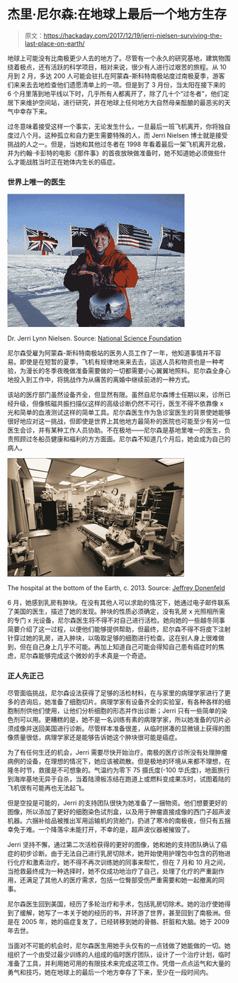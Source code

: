 # 杰里·尼尔森:在地球上最后一个地方生存

> 原文：<https://hackaday.com/2017/12/19/jerri-nielsen-surviving-the-last-place-on-earth/>

地球上可能没有比南极更少人去的地方了。尽管有一个永久的研究基地，建筑物围绕着极点，还有活跃的科学项目，相对来说，很少有人进行过艰苦的旅程。从 10 月到 2 月，多达 200 人可能会驻扎在阿蒙森-斯科特南极站度过南极夏季，游客们来来去去地检查他们遗愿清单上的一项。但是到了 3 月份，当太阳在接下来的 6 个月里落到地平线以下时，几乎所有人都离开了，除了几十个“过冬者”，他们定居下来维护空间站，进行研究，并在地球上任何地方大自然母亲酝酿的最恶劣的天气中幸存下来。

过冬意味着接受这样一个事实，无论发生什么，一旦最后一班飞机离开，你将独自度过八个月。这种孤立和自力更生需要特殊的人，而 Jerri Nielsen 博士就是接受挑战的人之一。但是，当她和其他过冬者在 1998 年看着最后一架飞机离开北极，并为约翰·卡彭特的电影《那件事》的首夜放映做准备时，她不知道她必须做些什么才能战胜当时正在她体内生长的癌症。

### 世界上唯一的医生

[![](img/caa4817a59058e4ac1b683646db30e70.png)](https://hackaday.com/wp-content/uploads/2017/11/physician_jerri_nielsen_at_the_ceremonial_south_pole_marker.jpg)

Dr. Jerri Lynn Nielsen. Source: [National Science Foundation](https://www.nsf.gov/news/news_images.jsp?cntn_id=115075&org=NSF)

尼尔森受雇为阿蒙森-斯科特南极站的医务人员工作了一年，他知道事情并不容易。即使是在短暂的夏季，飞机有规律地来来去去，运送人员和物资也是一种考验，为漫长的冬季夜晚做准备需要做的一切都需要小心翼翼地照料。尼尔森全身心地投入到工作中，将挑战作为从痛苦的离婚中继续前进的一种方式。

该站的医疗部门虽然设备齐全，但显然有限。虽然自尼尔森博士任期以来，诊所已经升级，但像核磁共振扫描仪这样的高级诊断仍然不可行，医生不得不依靠像 x 光和简单的血液测试这样的简单工具。尼尔森医生作为急诊室医生的背景使她能够很好地应对这一挑战，但即使是世界上其他地方最简朴的医院也可能至少有另一位医生会诊，并有某种工作人员协助。不在极地——尼尔森是基地里唯一的医生，负责照顾过冬船员健康和福利的方方面面。尼尔森不知道几个月后，她会成为自己的病人。

[![](img/cb7d6b3a5bb5c0c876ed478770460293.png)](https://hackaday.com/wp-content/uploads/2017/11/clinic1.png)

The hospital at the bottom of the Earth, c. 2013\. Source: [Jeffrey Donenfeld](https://www.jeffreydonenfeld.com/blog/2013/02/the-south-pole-medical-clinic/)

6 月，她感到乳房有肿块。在没有其他人可以求助的情况下，她通过电子邮件联系了美国的医生，描述了她的发现。肿块的性质必须确定，没有乳房 x 光照相所需的专门 x 光设备，尼尔森医生将不得不对自己进行活检。她向她的一些越冬同事简要介绍了这一过程，以便他们能够提供帮助，但最终，尼尔森不得不将皮下注射针穿过她的乳房，进入肿块，以吸取足够的细胞进行检查。这在别人身上很难做到，但在自己身上几乎不可能。再加上知道自己可能会得知自己患有癌症时的焦虑，尼尔森能够完成这个微妙的手术真是一个奇迹。

### 正人先正己

尽管面临挑战，尼尔森设法获得了足够的活检材料，在与家里的病理学家进行了更多的咨询后，她准备了细胞切片。病理学家有设备齐全的实验室，有各种各样的细胞制剂供他们使用，让他们分析细胞的形态并作出诊断；Jerri 只有一些简单的染色剂可以用。更糟糕的是，她不是一名训练有素的病理学家，所以她准备的切片必须成像并送回美国进行诊断。尽管样本准备很差，从临时拼凑的显微镜上获得的图像质量很低，病理学家还是能够告诉她这个肿块很可能是癌症。

为了有任何生还的机会，Jerri 需要尽快开始治疗。南极的医疗诊所没有处理肿瘤病例的设备，在理想的情况下，她应该被疏散。但是极地的环境从来都不理想，在隆冬时节，救援是不可想象的。气温约为零下 75 摄氏度(-100 华氏度)，地面旅行到海岸基地无异于自杀，当着陆滑板冻结在跑道上或燃料变成果冻时，试图着陆的飞机很有可能再也无法起飞。

但是空投是可能的，Jerri 的支持团队很快为她准备了一捆物资。他们想要更好的图像，所以添加了更好的细胞染色试剂盒，以及用于肿瘤直接成像的西门子超声波机器。六捆补给品被推出军用运输机的货舱门，扔进了寒冷的南极夜，但只有五捆幸免于难。一个降落伞未能打开，不幸的是，超声波仪器被摧毁了。

Jerri 坚持不懈，通过第二次活检获得的更好的图像，她和她的支持团队确认了癌症的初步诊断。由于无法自己进行乳房切除术，她开始使用护理包中包含的药物进行化疗和激素治疗。她不得不再次训练她的同事来帮忙，但在 7 月和 10 月之间，当抢救最终成为一种选择时，她不仅成功地治疗了自己，处理了化疗的严重副作用，还满足了其他人的医疗需求，包括一位臀部受伤严重需要和她一起撤离的同事。

尼尔森医生回到美国，经历了多轮治疗和手术，包括乳房切除术。她的治疗使她得到了缓解，她写了一本关于她的经历的书，并环游了世界，甚至回到了南极洲。但是在 2005 年，她的癌症复发了，已经转移到她的骨骼、肝脏和大脑。她于 2009 年去世。

当面对不可能的机会时，尼尔森医生用她手头仅有的一点钱做了她能做的一切。她组织了一个由受过最少训练的人组成的临时医疗团队，设计了一个治疗计划，临时准备了工具，并利用她可用的有限技术来完成这项工作。凭借一点点运气和大量的勇气和技巧，她在地球上的最后一个地方幸存了下来，至少在一段时间内。